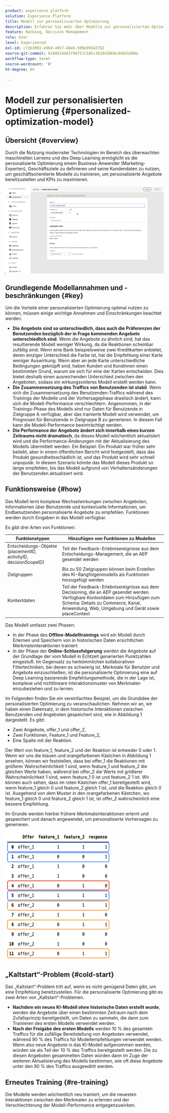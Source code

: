 ```yaml
---
product: experience platform
solution: Experience Platform
title: Modell zur personalisierten Optimierung
description: Erfahren Sie mehr über Modelle zur personalisierten Optimierung
feature: Ranking, Decision Management
role: User
level: Experienced
exl-id: c73b3092-e96d-4957-88e6-500e99542782
source-git-commit: 9188b144d1f98f57c585c3828420b9cd48d1d90a
workflow-type: tm+mt
source-wordcount: '0'
ht-degree: 0%

---
```


# Modell zur personalisierten Optimierung {#personalized-optimization-model}

## Übersicht {#overview}

Durch die Nutzung modernster Technologien im Bereich des überwachten maschinellen Lernens und des Deep Learning ermöglicht es die personalisierte Optimierung einem Business-Anwender (Marketing-Experten), Geschäftsziele zu definieren und seine Kundendaten zu nutzen, um geschäftsorientierte Modelle zu trainieren, um personalisierte Angebote bereitzustellen und KPIs zu maximieren.

![](../../rn/assets/do-not-localize/ai-ranking.gif)

## Grundlegende Modellannahmen und -beschränkungen {#key}

Um die Vorteile einer personalisierten Optimierung optimal nutzen zu können, müssen einige wichtige Annahmen und Einschränkungen beachtet werden.

* **Die Angebote sind so unterschiedlich, dass auch die Präferenzen der Benutzenden bezüglich der in Frage kommenden Angebote unterschiedlich sind**. Wenn die Angebote zu ähnlich sind, hat das resultierende Modell weniger Wirkung, da die Reaktionen scheinbar zufällig sind.
Wenn eine Bank beispielsweise zwei Kreditkarten anbietet, deren einziger Unterschied die Farbe ist, hat die Empfehlung einer Karte weniger Auswirkung. Wenn aber an jede Karte unterschiedliche Bedingungen geknüpft sind, haben Kunden und Kundinnen einen bestimmten Grund, warum sie sich für eine der Karten entscheiden. Dies bietet deshalb einen ausreichenden Unterschied zwischen den Angeboten, sodass ein wirkungsvolleres Modell erstellt werden kann.
* **Die Zusammensetzung des Traffics von Benutzenden ist stabil**. Wenn sich die Zusammensetzung des Benutzenden-Traffics während des Trainings der Modelle und der Vorhersagephase drastisch ändert, kann sich die Modell-Performance verschlechtern. Angenommen, in der Trainings-Phase des Modells sind nur Daten für Benutzende in Zielgruppe A verfügbar, aber das trainierte Modell wird verwendet, um Prognosen für Benutzende in Zielgruppe B zu generieren. In diesem Fall kann die Modell-Performance beeinträchtigt werden.
* **Die Performance der Angebote ändert sich innerhalb eines kurzen Zeitraums nicht dramatisch**, da dieses Modell wöchentlich aktualisiert wird und die Performance-Änderungen mit der Aktualisierung des Modells übermittelt werden. Ein Beispiel: Ein Produkt war früher sehr beliebt, aber in einem öffentlichen Bericht wird festgestellt, dass das Produkt gesundheitsschädlich ist, und das Produkt wird sehr schnell unpopulär. In diesem Szenario könnte das Modell dieses Produkt so lange empfehlen, bis das Modell aufgrund von Verhaltensänderungen der Benutzenden aktualisiert wird.

## Funktionsweise {#how}

Das Modell lernt komplexe Wechselwirkungen zwischen Angeboten, Informationen über Benutzende und kontextuelle Informationen, um Endbenutzenden personalisierte Angebote zu empfehlen. Funktionen werden durch Eingaben in das Modell verfügbar.

Es gibt drei Arten von Funktionen:

| Funktionstypen | Hinzufügen von Funktionen zu Modellen |
|--------------|----------------------------|
| Entscheidungs-Objekte (placementID, activityID, decisionScopeID) | Teil der Feedback-Erlebnisereignisse aus dem Entscheidungs-Management, die an AEP gesendet werden |
| Zielgruppen | Bis zu 50 Zielgruppen können beim Erstellen des KI-Rangfolgenmodells als Funktionen hinzugefügt werden |
| Kontextdaten | Teil der Feedback-Erlebnisereignisse aus dem Decisioning, die an AEP gesendet werden. Verfügbare Kontextdaten zum Hinzufügen zum Schema: Details zu Commerce, Kanal, Anwendung, Web, Umgebung und Gerät sowie placeContext |

Das Modell umfasst zwei Phasen:

* In der Phase des **Offline-Modelltrainings** wird ein Modell durch Erlernen und Speichern von in historischen Daten ersichtlichen Merkmalsinteraktionen trainiert.
* In der Phase der **Online-Schlussfolgerung** werden die Angebote auf der Grundlage der vom Modell in Echtzeit generierten Punktzahlen eingestuft. Im Gegensatz zu herkömmlichen kollaborativen Filtertechniken, bei denen es schwierig ist, Merkmale für Benutzer und Angebote einzuschließen, ist die personalisierte Optimierung eine auf Deep Learning basierende Empfehlungsmethode, die in der Lage ist, komplexe und nichtlineare Interaktionsmuster von Merkmalen einzubeziehen und zu lernen.

Im Folgenden finden Sie ein vereinfachtes Beispiel, um die Grundidee der personalisierten Optimierung zu veranschaulichen. Nehmen wir an, wir haben einen Datensatz, in dem historische Interaktionen zwischen Benutzenden und Angeboten gespeichert sind, wie in Abbildung 1 dargestellt. Es gibt:
* Zwei Angebote, offer_1 und offer_2,
* Zwei Funktionen, Feature_1 und Feature_2,
* Eine Spalte mit der Reaktion.

Der Wert von feature_1, feature_2 und der Reaktion ist entweder 0 oder 1. Wenn wir uns die blauen und orangefarbenen Kästchen in Abbildung 1 ansehen, können wir feststellen, dass bei offer_1 die Reaktionen mit größerer Wahrscheinlichkeit 1 sind, wenn feature_1 und feature_2 die gleichen Werte haben, während bei offer_2 die Werte mit größerer Wahrscheinlichkeit 1 sind, wenn feature_1 0 ist und feature_2 1 ist. Wir können auch sehen, dass im roten Kästchen offer_1 bereitgestellt wird, wenn feature_1 gleich 0 und feature_2 gleich 1 ist, und die Reaktion gleich 0 ist. Ausgehend von dem Muster in den orangefarbenen Kästchen, wo feature_1 gleich 0 und feature_2 gleich 1 ist, ist offer_2 wahrscheinlich eine bessere Empfehlung.

Im Grunde werden hierbei frühere Merkmalsinteraktionen erlernt und gespeichert und danach angewendet, um personalisierte Vorhersagen zu generieren.

![](../assets/perso-ranking-schema.png)

## „Kaltstart“-Problem {#cold-start}

Das „Kaltstart“-Problem tritt auf, wenn es nicht genügend Daten gibt, um eine Empfehlung bereitzustellen. Für die personalisierte Optimierung gibt es zwei Arten von „Kaltstart“-Problemen.

* **Nachdem ein neues KI-Modell ohne historische Daten erstellt wurde**, werden die Angebote über einen bestimmten Zeitraum nach dem Zufallsprinzip bereitgestellt, um Daten zu sammeln, die dann zum Trainieren des ersten Modells verwendet werden.
* **Nach der Freigabe des ersten Modells** werden 10 % des gesamten Traffics für die zufällige Bereitstellung von Angeboten verwendet, während 90 % des Traffics für Modellempfehlungen verwendet werden. Wenn also neue Angebote in das KI-Modell aufgenommen werden, würden sie als Teil der 10 % des Traffics bereitgestellt werden. Die zu diesen Angeboten gesammelten Daten würden dann im Zuge der weiteren Aktualisierung des Modells bestimmen, wie oft diese Angebote unter den 90 % des Traffics ausgewählt werden.

## Erneutes Training {#re-training}

Die Modelle werden wöchentlich neu trainiert, um die neuesten Interaktionen zwischen den Merkmalen zu erlernen und der Verschlechterung der Modell-Performance entgegenzuwirken.
